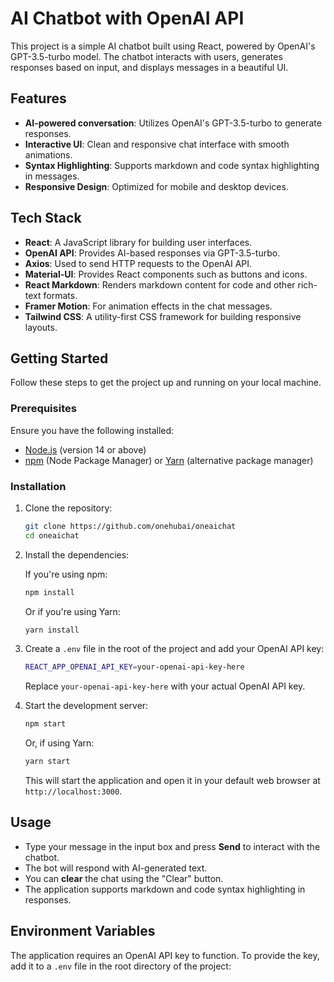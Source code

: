 # AI Chatbot with OpenAI API

This project is a simple AI chatbot built using React, powered by OpenAI's GPT-3.5-turbo model. The chatbot interacts with users, generates responses based on input, and displays messages in a beautiful UI.

## Features
- **AI-powered conversation**: Utilizes OpenAI's GPT-3.5-turbo to generate responses.
- **Interactive UI**: Clean and responsive chat interface with smooth animations.
- **Syntax Highlighting**: Supports markdown and code syntax highlighting in messages.
- **Responsive Design**: Optimized for mobile and desktop devices.

## Tech Stack
- **React**: A JavaScript library for building user interfaces.
- **OpenAI API**: Provides AI-based responses via GPT-3.5-turbo.
- **Axios**: Used to send HTTP requests to the OpenAI API.
- **Material-UI**: Provides React components such as buttons and icons.
- **React Markdown**: Renders markdown content for code and other rich-text formats.
- **Framer Motion**: For animation effects in the chat messages.
- **Tailwind CSS**: A utility-first CSS framework for building responsive layouts.

## Getting Started

Follow these steps to get the project up and running on your local machine.

### Prerequisites

Ensure you have the following installed:

- [Node.js](https://nodejs.org/) (version 14 or above)
- [npm](https://www.npmjs.com/) (Node Package Manager) or [Yarn](https://yarnpkg.com/) (alternative package manager)

### Installation

1. Clone the repository:

   ```bash
   git clone https://github.com/onehubai/oneaichat
   cd oneaichat
   ```

2. Install the dependencies:

   If you're using npm:

   ```bash
   npm install
   ```

   Or if you're using Yarn:

   ```bash
   yarn install
   ```

3. Create a `.env` file in the root of the project and add your OpenAI API key:

   ```bash
   REACT_APP_OPENAI_API_KEY=your-openai-api-key-here
   ```

   Replace `your-openai-api-key-here` with your actual OpenAI API key.

4. Start the development server:

   ```bash
   npm start
   ```

   Or, if using Yarn:

   ```bash
   yarn start
   ```

   This will start the application and open it in your default web browser at `http://localhost:3000`.

## Usage

- Type your message in the input box and press **Send** to interact with the chatbot.
- The bot will respond with AI-generated text.
- You can **clear** the chat using the "Clear" button.
- The application supports markdown and code syntax highlighting in responses.

## Environment Variables

The application requires an OpenAI API key to function. To provide the key, add it to a `.env` file in the root directory of the project:
